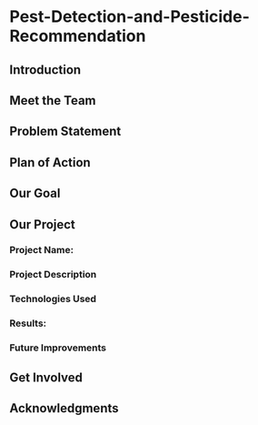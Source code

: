 # Pest-Detection-and-Pesticide-Recommendation

## Introduction

## Meet the Team

## Problem Statement

## Plan of Action

## Our Goal

## Our Project

### Project Name: 

### Project Description

### Technologies Used

### Results: 

### Future Improvements

## Get Involved

## Acknowledgments
